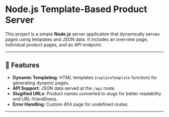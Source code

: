 # Node.js Template-Based Product Server

This project is a simple **Node.js** server application that dynamically serves pages using templates and JSON data. It includes an overview page, individual product pages, and an API endpoint.

---

## 🚀 Features

- **Dynamic Templating**: HTML templates (`replaceTemplate` function) for generating dynamic pages.
- **API Support**: JSON data served at the `/api` route.
- **Slugified URLs**: Product names converted to slugs for better readability and URL-friendliness.
- **Error Handling**: Custom 404 page for undefined routes.

---
